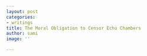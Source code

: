 ```yaml
---
layout: post
categories:
- writings
title: The Moral Obligation to Censor Echo Chambers
author: sami
image: ''

---
```

